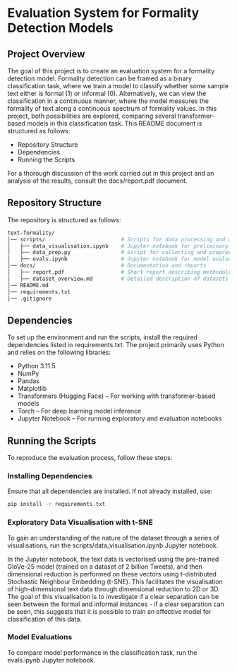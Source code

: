 # Evaluation System for Formality Detection Models

## Project Overview

The goal of this project is to create an evaluation system for a formality detection model. Formality detection can be framed as a binary classification task, where we train a model to classify whether some sample text either is formal (1) or informal (0). Alternatively, we can view the classification in a continuous manner, where the model measures the formality of text along a continuous spectrum of formality values. In this project, both possibilities are explored, comparing several transformer-based models in this classification task. This README document is structured as follows: 

* Repository Structure
* Dependencies
* Running the Scripts

For a thorough discussion of the work carried out in this project and an analysis of the results, consult the docs/report.pdf document.

## Repository Structure

The repository is structured as follows:

```bash
text-formality/
│── scripts/                        # Scripts for data processing and model evaluation 
│   ├── data_visualisation.ipynb    # Jupyter notebook for preliminary exploration/visualisation of the dataset 
│   ├── data_prep.py                # Script for collecting and preprocessing dataset for subsequent evaluations 
│   ├── evals.ipynb                 # Jupyter notebook for model evaluation and comparison  
│── docs/                           # Documentation and reports  
│   ├── report.pdf                  # Short report describing methodology, results, and challenges  
│   ├── dataset_overview.md         # Detailed description of datasets and sources  
│── README.md
│── requirements.txt
│── .gitignore
```

## Dependencies

To set up the environment and run the scripts, install the required dependencies listed in requirements.txt. The project primarily uses Python and relies on the following libraries:

* Python 3.11.5
* NumPy 
* Pandas
* Matplotlib
* Transformers (Hugging Face) – For working with transformer-based models
* Torch – For deep learning model inference
* Jupyter Notebook – For running exploratory and evaluation notebooks

## Running the Scripts

To reproduce the evaluation process, follow these steps:

### Installing Dependencies

Ensure that all dependencies are installed. If not already installed, use:
```bash
pip install -r requirements.txt
```

### Exploratory Data Visualisation with t-SNE

To gain an understanding of the nature of the dataset through a series of visualisations, run the scripts/data_visualisation.ipynb Jupyter notebook. 

In the Jupyter notebook, the text data is vectorised using the pre-trained GloVe-25 model (trained on a dataset of 2 billion Tweets), and then dimensional reduction is performed on these vectors using t-distributed Stochastic Neighbour Embedding (t-SNE). This facilitates the visualisation of high-dimensional text data through dimensional reduction to 2D or 3D. The goal of this visualisation is to investigate if a clear separation can be seen between the formal and informal instances - if a clear separation can be seen, this suggests that it is possible to train an effective model for classification of this data.

### Model Evaluations

To compare model performance in the classification task, run the evals.ipynb Jupyter notebook.